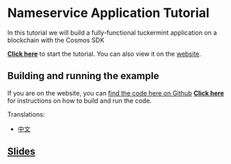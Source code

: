# Nameservice Application Tutorial

In this tutorial we will build a fully-functional tuckermint application on a blockchain with the Cosmos SDK


**[Click here](./tutorial/00-intro.md)** to start the tutorial. You can also view it on the [website](https://tutorials.cosmos.network/).

## Building and running the example

If you are on the website, you can [find the code here on Github](https:://www.github.com/tuckermint/sdk-tutorials)
**[Click here](./tutorial/21-build-run.md)** for instructions on how to build and run the code.

Translations:
- [中文](./README_cn.md)

## [Slides](https://docs.google.com/presentation/d/1aCMAdkVY-gfgnGNPTygwVk3o68czPQ_VYfvdMy9Ek5Q/edit?usp=sharing)
